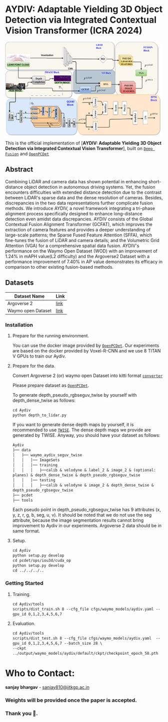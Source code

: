 # AYDIV: Adaptable Yielding 3D Object Detection via Integrated Contextual Vision Transformer (ICRA 2024)
<p align="center"> <img src='docs/Aydiv_framework.png' align="center" height="300px"> </p>

This is the official implementation of [**AYDIV: Adaptable Yielding 3D Object Detection via Integrated Contextual Vision Transformer**], built on [`Deep Fusion`](https://github.com/tensorflow/lingvo) and [`OpenPCDet`](https://github.com/open-mmlab/OpenPCDet) 

## **Abstract** 
Combining LiDAR and camera data has shown potential in enhancing short-distance object detection in autonomous driving systems. Yet, the fusion encounters difficulties with extended distance detection due to the contrast between LiDAR's sparse data and the dense resolution of cameras. Besides, discrepancies in the two data representations further complicate fusion methods. We introduce AYDIV, a novel framework integrating a tri-phase alignment process specifically designed to enhance long-distance detection even amidst data discrepancies. AYDIV consists of the Global Contextual Fusion Alignment Transformer (GCFAT), which improves the extraction of camera features and provides a deeper understanding of large-scale patterns; the Sparse Fused Feature Attention (SFFA), which fine-tunes the fusion of LiDAR and camera details; and the Volumetric Grid Attention (VGA) for a comprehensive spatial data fusion. AYDIV's performance on the Waymo Open Dataset (WOD) with an improvement of 1.24\% in mAPH value(L2 difficulty) and the Argoverse2 Dataset with a performance improvement of 7.40\% in AP value demonstrates its efficacy in comparison to other existing fusion-based methods.

## **Datasets** ##
|Dataset Name|Link|
|----|----|
|Argoverse 2|[link](https://www.argoverse.org/av2.html#download-link)|
|Waymo open Dataset|[link](https://console.cloud.google.com/storage/browser/waymo_open_dataset_motion_v_1_2_0)|


### **Installation**
1.  Prepare for the running environment. 

    You can use the docker image provided by [`OpenPCDet`](https://github.com/open-mmlab/OpenPCDet). Our experiments are based on the
    docker provided by Voxel-R-CNN and we use 8 TITAN V GPUs to train our Aydiv.

2. Prepare for the data.

    Convert Argoverse 2 (or) waymo open Dataset into kitti format [`converter`](https://github.com/sanjay-810/AYDIV_ICRA/tree/main/data_converter/convert)

    Please prepare dataset as [`OpenPCDet`](https://github.com/open-mmlab/OpenPCDet).  
    
    To generate depth_pseudo_rgbseguv_twise by yourself with depth_dense_twise as follows:

    ```
    cd Aydiv
    python depth_to_lidar.py
    ```
    
    If you want to generate dense depth maps by yourself, it is recommended to use [`TWISE`](https://github.com/imransai/TWISE). The dense depth maps we provide are generated by TWISE. Anyway, you should have your dataset as follows:

    ```
    Aydiv
    ├── data
    │   ├── waymo_aydiv_seguv_twise
    │   │   │── ImageSets
    │   │   │── training
    │   │   │   ├──calib & velodyne & label_2 & image_2 & (optional: planes) & depth_dense_twise & depth_pseudo_rgbseguv_twise
    │   │   │── testing
    │   │   │   ├──calib & velodyne & image_2 & depth_dense_twise & depth_pseudo_rgbseguv_twise
    ├── pcdet
    ├── tools
    ```
    Each pseudo point in depth_pseudo_rgbseguv_twise has 9 attributes (x, y, z, r, g, b, seg, u, v). It should be noted that we do not use the seg attribute, because the image segmentation results cannot bring improvement to Aydiv in our experiments. Argoverse 2 data should be in same format.

3. Setup.

    ```
    cd Aydiv
    python setup.py develop
    cd pcdet/ops/iou3d/cuda_op
    python setup.py develop
    cd ../../../..
    ```

### Getting Started
1. Training.

    ```
    cd Aydiv/tools
    scripts/dist_train.sh 8 --cfg_file cfgs/waymo_models/aydiv.yaml --gpu_id 0,1,2,3,4,5,6,7
    ```

2. Evaluation.

    ```
    cd Aydiv/tools
    scripts/dist_test.sh 8 --cfg_file cfgs/waymo_models/aydiv.yaml  --gpu_id 0,1,2,3,4,5,6,7 --batch_size 28 \
    --ckpt ../output/waymo_models/aydiv/default/ckpt/checkpoint_epoch_58.pth
    ```

# Who to Contact:
**sanjay bhargav** - sanjay810@iitkgp.ac.in

### Weights will be provided once the paper is accepted.
### Thank you 🙏.
